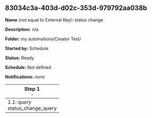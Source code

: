 ## 83034c3a-403d-d02c-353d-979792aa038b

**Name** (not equal to External Key)**:** status change

**Description:** n/a

**Folder:** my automations/Creator Test/

**Started by:** Schedule

**Status:** Ready

**Schedule:** Not defined

**Notifications:** _none_


| Step 1<br>_<small>-</small>_ |
| --- |
| _1.1: query_<br>status_change_query |
